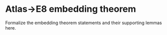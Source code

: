 # Atlas→E8 embedding theorem

Formalize the embedding theorem statements and their supporting lemmas here.
